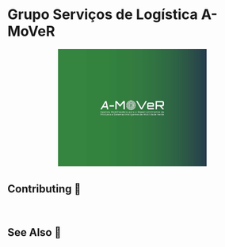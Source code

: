 
# Grupo Serviços de Logística A-MoVeR
<div style="text-align: center">
    <img src="/A-MoVeR.jpg" width="300">
</div>

## Contributing 🤝  
<br>

## See Also 👀
<br>